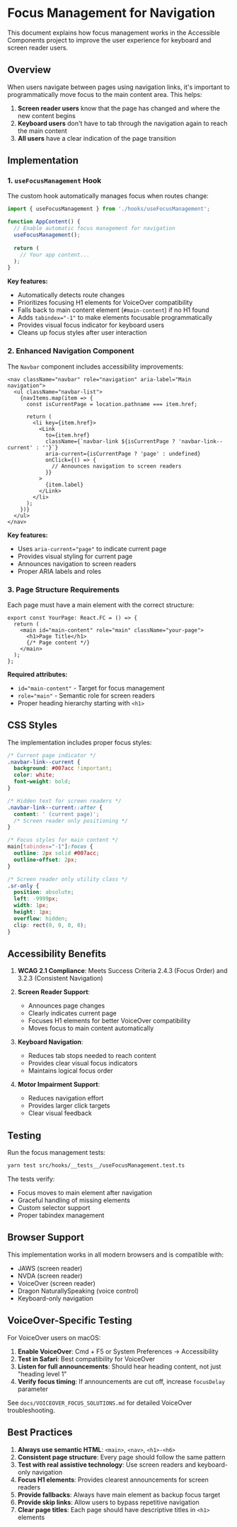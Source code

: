# Focus Management for Navigation

This document explains how focus management works in the Accessible Components project to improve the user experience for keyboard and screen reader users.

## Overview

When users navigate between pages using navigation links, it's important to programmatically move focus to the main content area. This helps:

1. **Screen reader users** know that the page has changed and where the new content begins
2. **Keyboard users** don't have to tab through the navigation again to reach the main content
3. **All users** have a clear indication of the page transition

## Implementation

### 1. `useFocusManagement` Hook

The custom hook automatically manages focus when routes change:

```typescript
import { useFocusManagement } from './hooks/useFocusManagement';

function AppContent() {
  // Enable automatic focus management for navigation
  useFocusManagement();
  
  return (
    // Your app content...
  );
}
```

**Key features:**
- Automatically detects route changes
- Prioritizes focusing H1 elements for VoiceOver compatibility
- Falls back to main content element (`#main-content`) if no H1 found
- Adds `tabindex="-1"` to make elements focusable programmatically
- Provides visual focus indicator for keyboard users
- Cleans up focus styles after user interaction

### 2. Enhanced Navigation Component

The `Navbar` component includes accessibility improvements:

```tsx
<nav className="navbar" role="navigation" aria-label="Main navigation">
  <ul className="navbar-list">
    {navItems.map(item => {
      const isCurrentPage = location.pathname === item.href;
      
      return (
        <li key={item.href}>
          <Link 
            to={item.href} 
            className={`navbar-link ${isCurrentPage ? 'navbar-link--current' : ''}`}
            aria-current={isCurrentPage ? 'page' : undefined}
            onClick={() => {
              // Announces navigation to screen readers
            }}
          >
            {item.label}
          </Link>
        </li>
      );
    })}
  </ul>
</nav>
```

**Key features:**
- Uses `aria-current="page"` to indicate current page
- Provides visual styling for current page
- Announces navigation to screen readers
- Proper ARIA labels and roles

### 3. Page Structure Requirements

Each page must have a main element with the correct structure:

```tsx
export const YourPage: React.FC = () => {
  return (
    <main id="main-content" role="main" className="your-page">
      <h1>Page Title</h1>
      {/* Page content */}
    </main>
  );
};
```

**Required attributes:**
- `id="main-content"` - Target for focus management
- `role="main"` - Semantic role for screen readers
- Proper heading hierarchy starting with `<h1>`

## CSS Styles

The implementation includes proper focus styles:

```css
/* Current page indicator */
.navbar-link--current {
  background: #007acc !important;
  color: white;
  font-weight: bold;
}

/* Hidden text for screen readers */
.navbar-link--current::after {
  content: ' (current page)';
  /* Screen reader only positioning */
}

/* Focus styles for main content */
main[tabindex="-1"]:focus {
  outline: 2px solid #007acc;
  outline-offset: 2px;
}

/* Screen reader only utility class */
.sr-only {
  position: absolute;
  left: -9999px;
  width: 1px;
  height: 1px;
  overflow: hidden;
  clip: rect(0, 0, 0, 0);
}
```

## Accessibility Benefits

1. **WCAG 2.1 Compliance**: Meets Success Criteria 2.4.3 (Focus Order) and 3.2.3 (Consistent Navigation)

2. **Screen Reader Support**: 
   - Announces page changes
   - Clearly indicates current page
   - Focuses H1 elements for better VoiceOver compatibility
   - Moves focus to main content automatically

3. **Keyboard Navigation**:
   - Reduces tab stops needed to reach content
   - Provides clear visual focus indicators
   - Maintains logical focus order

4. **Motor Impairment Support**:
   - Reduces navigation effort
   - Provides larger click targets
   - Clear visual feedback

## Testing

Run the focus management tests:

```bash
yarn test src/hooks/__tests__/useFocusManagement.test.ts
```

The tests verify:
- Focus moves to main element after navigation
- Graceful handling of missing elements
- Custom selector support
- Proper tabindex management

## Browser Support

This implementation works in all modern browsers and is compatible with:
- JAWS (screen reader)
- NVDA (screen reader)  
- VoiceOver (screen reader)
- Dragon NaturallySpeaking (voice control)
- Keyboard-only navigation

## VoiceOver-Specific Testing

For VoiceOver users on macOS:
1. **Enable VoiceOver**: Cmd + F5 or System Preferences → Accessibility
2. **Test in Safari**: Best compatibility for VoiceOver
3. **Listen for full announcements**: Should hear heading content, not just "heading level 1"
4. **Verify focus timing**: If announcements are cut off, increase `focusDelay` parameter

See `docs/VOICEOVER_FOCUS_SOLUTIONS.md` for detailed VoiceOver troubleshooting.

## Best Practices

1. **Always use semantic HTML**: `<main>`, `<nav>`, `<h1>-<h6>`
2. **Consistent page structure**: Every page should follow the same pattern
3. **Test with real assistive technology**: Use screen readers and keyboard-only navigation
4. **Focus H1 elements**: Provides clearest announcements for screen readers
5. **Provide fallbacks**: Always have main element as backup focus target
4. **Provide skip links**: Allow users to bypass repetitive navigation
5. **Clear page titles**: Each page should have descriptive titles in `<h1>` elements